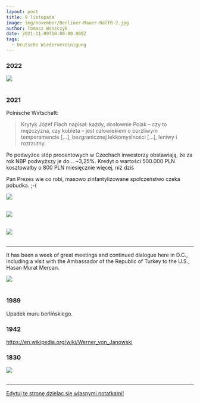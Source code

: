 ```yaml
---
layout: post
title: 9 listopada
image: img/november/Berliner-Mauer-RalfR-2.jpg
author: Tomasz Waszczyk
date: 2021-11-09T10:00:00.000Z
tags:
  - Deutsche Wiedervereinigung
---
```


### 2022

<img src="./img/november/ludzioddam.jpg"><br><br>

### 2021

Polnische Wirtschaft:

> Krytyk Józef Flach napisał: każdy, dosłownie Polak – czy to mężczyzna, czy kobieta – jest człowiekiem o burzliwym temperamencie [...], bezgranicznej lekkomyślności [...], leniwy i rozrzutny.

Po podwyżce stóp procentowych w Czechach inwestorzy obstawiają, że za rok NBP podwyższy je do... ~3,25%. Kredyt o wartości 500.000 PLN kosztowałby o 800 PLN miesięcznie więcej, niż dziś

Pan Prezes wie co robi, masowo zinfantylizowane społczeństwo czeka pobudka. ;-(

<img src="./img/november/panprezes.png"><br><br>

<img src="./img/november/zakredytowani.png"><br><br>

<img src="./img/november/risk.jpeg"><br><br>

---

It has been a week of great meetings and continued dialogue here in D.C., including a visit with the Ambassador of the Republic of Turkey to the U.S., Hasan Murat Mercan.

<img src="./img/november/brock2.jpeg"><br><br>

### 1989

Upadek muru berlińskiego.

### 1942

https://en.wikipedia.org/wiki/Werner_von_Janowski

### 1830

<img src="./img/november/wallstreat1830.png"><br><br>

---

<a href="https://github.com/TomaszWaszczyk/historia.waszczyk.com/edit/master/src/content/november-9.md" target="_blank">Edytuj tę stronę dzieląc się własnymi notatkami!</a>

